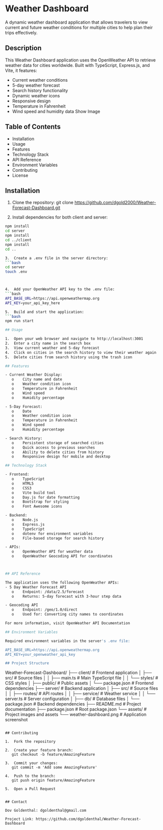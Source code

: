 # Weather Dashboard

A dynamic weather dashboard application that allows travelers to view current and future weather conditions for multiple cities to help plan their trips effectively.

## Description

This Weather Dashboard application uses the OpenWeather API to retrieve weather data for cities worldwide. Built with TypeScript, Express.js, and Vite, it features:

- Current weather conditions
- 5-day weather forecast
- Search history functionality
- Dynamic weather icons
- Responsive design
- Temperature in Fahrenheit
- Wind speed and humidity data
Show Image

## Table of Contents

- Installation
- Usage
- Features
- Technology Stack
- API Reference
- Environment Variables
- Contributing
- License

## Installation

1.	Clone the repository:
    git clone https://github.com/dgold2000/Weather-Forecast-Dashboard.git

2.	Install dependencies for both client and server:
```bash
npm install
cd server
npm install
cd ../client
npm install
cd ..

3.	Create a .env file in the server directory:
```bash
cd server
touch .env



4.	Add your OpenWeather API key to the .env file:
```bash
API_BASE_URL=https://api.openweathermap.org
API_KEY=your_api_key_here

5.	Build and start the application:
```bash
npm run start

## Usage

1.	Open your web browser and navigate to http://localhost:3001
2.	Enter a city name in the search box
3.	View current weather and 5-day forecast
4.	Click on cities in the search history to view their weather again
5.	Delete cities from search history using the trash icon

## Features

- Current Weather Display: 
   o	City name and date
   o	Weather condition icon
   o	Temperature in Fahrenheit
   o	Wind speed
   o	Humidity percentage

- 5-Day Forecast: 
   o	Date
   o	Weather condition icon
   o	Temperature in Fahrenheit
   o	Wind speed
   o	Humidity percentage

- Search History: 
   o	Persistent storage of searched cities
   o	Quick access to previous searches
   o	Ability to delete cities from history
   o	Responsive design for mobile and desktop

## Technology Stack

- Frontend: 
   o	TypeScript
   o	HTML5
   o	CSS3
   o	Vite build tool
   o	Day.js for date formatting
   o	Bootstrap for styling
   o	Font Awesome icons

- Backend: 
   o	Node.js
   o	Express.js
   o	TypeScript
   o	dotenv for environment variables
   o	File-based storage for search history

- APIs: 
   o	OpenWeather API for weather data
   o	OpenWeather Geocoding API for coordinates



## API Reference

The application uses the following OpenWeather APIs:
- 5 Day Weather Forecast API 
   o	Endpoint: /data/2.5/forecast
   o	Returns: 5-day forecast with 3-hour step data

- Geocoding API 
   o	Endpoint: /geo/1.0/direct
   o	Used for: Converting city names to coordinates

For more information, visit OpenWeather API Documentation

## Environment Variables

Required environment variables in the server's .env file:

API_BASE_URL=https://api.openweathermap.org
API_KEY=your_openweather_api_key

## Project Structure
```
Weather-Forecast-Dashboard/
├── client/                 # Frontend application
│   ├── src/               # Source files
│   │   ├── main.ts        # Main TypeScript file
│   │   └── styles/        # CSS styles
│   ├── public/            # Public assets
│   └── package.json       # Frontend dependencies
├── server/                # Backend application
│   ├── src/              # Source files
│   │   ├── routes/       # API routes
│   │   ├── service/      # Weather service
│   │   └── server.ts     # Server configuration
│   ├── db/               # Database files
│   └── package.json      # Backend dependencies
├── README.md             # Project documentation
├── package.json          # Root package.json
└── assets/              # Project images and assets
    └── weather-dashboard.png  # Application screenshot
```

## Contributing

1.	Fork the repository

2.	Create your feature branch:
   git checkout -b feature/AmazingFeature

3.	Commit your changes:
   git commit -m 'Add some AmazingFeature'

4.	Push to the branch:
   git push origin feature/AmazingFeature

5.	Open a Pull Request


## Contact

Dov Goldenthal: dgoldenthal@gmail.com

Project Link: https://github.com/dgoldenthal/Weather-Forecast-Dashboard
